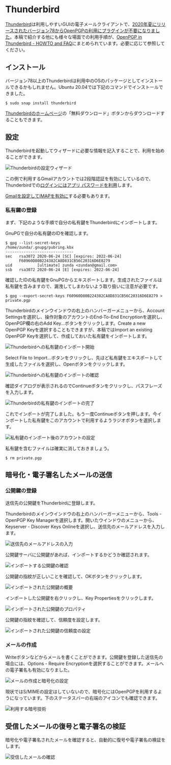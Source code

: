 # Thunderbird
[Thunderbird](http://www.thunderbird.net/ja/)は利用しやすいGUIの電子メールクライアントで、[2020年夏にリリースされたバージョン78からOpenPGPの利用にプラグインが不要になりました](https://wiki.mozilla.org/Thunderbird:OpenPGP:2020)。本稿で紹介する他にも様々な場面での利用手順が、[OpenPGP in Thunderbird - HOWTO and FAQ](https://support.mozilla.org/en-US/kb/openpgp-thunderbird-howto-and-faq)にまとめられています。必要に応じて参照してください。

## インストール
バージョン78以上のThunderbirdは利用中のOSのパッケージとしてインストールできるかもしれません。Ubuntu 20.04では下記のコマンドでインストールできました。

```
$ sudo snap install thunderbird
```

[Thunderbirdのホームページ](http://www.thunderbird.net/ja/)の「無料ダウンロード」ボタンからダウンロードすることもできます。

## 設定
Thunderbirdを起動してウィザードに必要な情報を記入することで、利用を始めることができます。

![Thunderbirdの設定ウィザード](/thunderbird-config-wizard.png)

この例で利用するGmailアカウントでは2段階認証を有効にしているので、Thunderbirdでの[ログインにはアプリ パスワードを利用](https://support.google.com/mail/answer/185833?hl=ja)します。

[Gmailを設定してIMAPを有効に](https://support.google.com/mail/answer/7126229?hl=ja)する必要もあります。

### 私有鍵の登録
まず、下記のような手順で自分の私有鍵をThunderbirdにインポートします。

GnuPGで自分の私有鍵のIDを確認します。

```
$ gpg --list-secret-keys
/home/zunda/.gnupg/pubring.kbx
------------------------------
sec   rsa3072 2020-06-24 [SC] [expires: 2022-06-24]
      F60960D80B224382CA8D831CB56C20316D6E8279
uid           [ultimate] zunda <zundan@gmail.com>
ssb   rsa3072 2020-06-24 [E] [expires: 2022-06-24]
```

確認したIDの私有鍵をGnuPGからエキスポートします。生成されたファイルは私有鍵を含みますので、漏洩してしまわないよう取り扱いに注意が必要です。

```
$ gpg --export-secret-keys F60960D80B224382CA8D831CB56C20316D6E8279 > private.pgp
```

Thunderbirdのメインウインドウの右上のハンバーガーメニューから、Account Settingsを選択し、操作対象のアカウントのEnd-To-End Encryptionを選択し、OpenPGP欄の右のAdd Key...ボタンをクリックします。Create a new OpenPGP Keyを選択することもできますが、本稿ではImport an existing OpenPGP Keyを選択して、作成しておいた私有鍵をインポートします。

![Thunderbirdへの私有鍵のインポート開始](/thunderbird-seckey-import-start.png)

Select File to Import...ボタンをクリックし、先ほど私有鍵をエキスポートして生成したファイルを選択し、Openボタンをクリックします。

![Thunderbirdへの私有鍵のインポートの確認](/thunderbird-import-select.png)

確認ダイアログが表示されるのでContinueボタンをクリックし、パスフレーズを入力します。

![Thunderbirdの私有鍵のインポートの完了](/thunderbird-import-confirm.png)

これでインポートが完了しました。もう一度Continueボタンを押します。今インポートした私有鍵をこのアカウントで利用するようラジオボタンを選択します。

![私有鍵のインポート後のアカウントの設定](/thunderbird-import-complete.png)

私有鍵を含むファイルは確実に消しておきましょう。

```
$ rm private.pgp
```

## 暗号化・電子署名したメールの送信
### 公開鍵の登録
送信先の公開鍵をThunderbirdに登録します。

Thunderbirdのメインウインドウの右上のハンバーガーメニューから、Tools - OpenPGP Key Managerを選択します。開いたウインドウのメニューから、Keyserver - Discover Keys Onlineを選択し、送信先のメールアドレスを入力します。

![送信先のメールアドレスの入力](/thunderbird-pubkey-email.png)

公開鍵サーバに公開鍵があれば、インポートするかどうか確認されます。

![インポートする公開鍵の確認](/thunderbird-pubkey-confirm.png)

公開鍵の指紋が正しいことを確認して、OKボタンをクリックします。

![インポートされた公開鍵の概要](/thunderbird-pubkey-complete.png)

インポートした公開鍵を右クリックし、Key Propertiesをクリックします。

![インポートされた公開鍵のプロパティ](/thunderbird-prop-pubkey.png)

公開鍵の指紋を確認して、信頼度を設定します。

![インポートされた公開鍵の信頼度の設定](/thunderbird-trust-pubkey.png)

### メールの作成
Writeボタンなどからメールを書くことができます。公開鍵を登録した送信先の場合には、Options - Require Encryptionを選択することができます。メールへの電子署名も有効になりました。

![メールの作成と暗号化の設定](/thunderbird-compose.png)

現状ではS/MIMEの設定はしていないので、暗号化にはOpenPGPを利用するようになっています。下のステータスバーの右端のアイコンでも確認できます。

![利用する暗号技術](/thunderbird-encryption-technology.png)

## 受信したメールの復号と電子署名の検証
暗号化や電子署名されたメールを確認すると、自動的に復号や電子署名の検証をします。

![受信したメールの確認](/thunderbird-decrypt.png)
